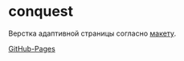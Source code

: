 # conquest

Верстка адаптивной страницы согласно [макету](app/layout/).

[GitHub-Pages](https://safym.github.io/conquest/)
